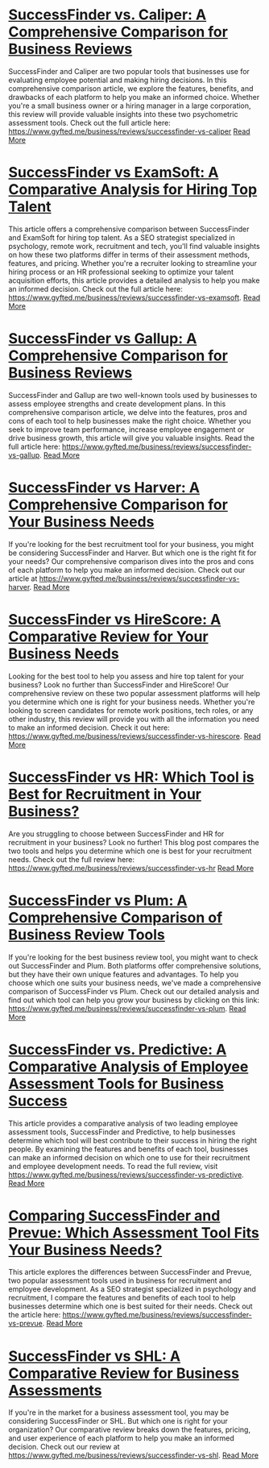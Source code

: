 # [SuccessFinder vs. Caliper: A Comprehensive Comparison for Business Reviews](https://www.gyfted.me/business/reviews/successfinder-vs-caliper)

SuccessFinder and Caliper are two popular tools that businesses use for evaluating employee potential and making hiring decisions. In this comprehensive comparison article, we explore the features, benefits, and drawbacks of each platform to help you make an informed choice. Whether you're a small business owner or a hiring manager in a large corporation, this review will provide valuable insights into these two psychometric assessment tools. Check out the full article here: https://www.gyfted.me/business/reviews/successfinder-vs-caliper [Read More](https://www.gyfted.me/business/reviews/successfinder-vs-caliper)

# [SuccessFinder vs ExamSoft: A Comparative Analysis for Hiring Top Talent](https://www.gyfted.me/business/reviews/successfinder-vs-examsoft)

This article offers a comprehensive comparison between SuccessFinder and ExamSoft for hiring top talent. As a SEO strategist specialized in psychology, remote work, recruitment and tech, you'll find valuable insights on how these two platforms differ in terms of their assessment methods, features, and pricing. Whether you're a recruiter looking to streamline your hiring process or an HR professional seeking to optimize your talent acquisition efforts, this article provides a detailed analysis to help you make an informed decision. Check out the full article here: https://www.gyfted.me/business/reviews/successfinder-vs-examsoft. [Read More](https://www.gyfted.me/business/reviews/successfinder-vs-examsoft)

# [SuccessFinder vs Gallup: A Comprehensive Comparison for Business Reviews](https://www.gyfted.me/business/reviews/successfinder-vs-gallup)

SuccessFinder and Gallup are two well-known tools used by businesses to assess employee strengths and create development plans. In this comprehensive comparison article, we delve into the features, pros and cons of each tool to help businesses make the right choice. Whether you seek to improve team performance, increase employee engagement or drive business growth, this article will give you valuable insights. Read the full article here: https://www.gyfted.me/business/reviews/successfinder-vs-gallup. [Read More](https://www.gyfted.me/business/reviews/successfinder-vs-gallup)

# [SuccessFinder vs Harver: A Comprehensive Comparison for Your Business Needs](https://www.gyfted.me/business/reviews/successfinder-vs-harver)

If you're looking for the best recruitment tool for your business, you might be considering SuccessFinder and Harver. But which one is the right fit for your needs? Our comprehensive comparison dives into the pros and cons of each platform to help you make an informed decision. Check out our article at https://www.gyfted.me/business/reviews/successfinder-vs-harver. [Read More](https://www.gyfted.me/business/reviews/successfinder-vs-harver)

# [SuccessFinder vs HireScore: A Comparative Review for Your Business Needs](https://www.gyfted.me/business/reviews/successfinder-vs-hirescore)

Looking for the best tool to help you assess and hire top talent for your business? Look no further than SuccessFinder and HireScore! Our comprehensive review on these two popular assessment platforms will help you determine which one is right for your business needs. Whether you're looking to screen candidates for remote work positions, tech roles, or any other industry, this review will provide you with all the information you need to make an informed decision. Check it out here: https://www.gyfted.me/business/reviews/successfinder-vs-hirescore. [Read More](https://www.gyfted.me/business/reviews/successfinder-vs-hirescore)

# [SuccessFinder vs HR: Which Tool is Best for Recruitment in Your Business?](https://www.gyfted.me/business/reviews/successfinder-vs-hr)

Are you struggling to choose between SuccessFinder and HR for recruitment in your business? Look no further! This blog post compares the two tools and helps you determine which one is best for your recruitment needs. Check out the full review here: https://www.gyfted.me/business/reviews/successfinder-vs-hr [Read More](https://www.gyfted.me/business/reviews/successfinder-vs-hr)

# [SuccessFinder vs Plum: A Comprehensive Comparison of Business Review Tools](https://www.gyfted.me/business/reviews/successfinder-vs-plum)

If you're looking for the best business review tool, you might want to check out SuccessFinder and Plum. Both platforms offer comprehensive solutions, but they have their own unique features and advantages. To help you choose which one suits your business needs, we've made a comprehensive comparison of SuccessFinder vs Plum. Check out our detailed analysis and find out which tool can help you grow your business by clicking on this link: https://www.gyfted.me/business/reviews/successfinder-vs-plum. [Read More](https://www.gyfted.me/business/reviews/successfinder-vs-plum)

# [SuccessFinder vs. Predictive: A Comparative Analysis of Employee Assessment Tools for Business Success](https://www.gyfted.me/business/reviews/successfinder-vs-predictive)

This article provides a comparative analysis of two leading employee assessment tools, SuccessFinder and Predictive, to help businesses determine which tool will best contribute to their success in hiring the right people. By examining the features and benefits of each tool, businesses can make an informed decision on which one to use for their recruitment and employee development needs. To read the full review, visit https://www.gyfted.me/business/reviews/successfinder-vs-predictive. [Read More](https://www.gyfted.me/business/reviews/successfinder-vs-predictive)

# [Comparing SuccessFinder and Prevue: Which Assessment Tool Fits Your Business Needs?](https://www.gyfted.me/business/reviews/successfinder-vs-prevue)

This article explores the differences between SuccessFinder and Prevue, two popular assessment tools used in business for recruitment and employee development. As a SEO strategist specialized in psychology and recruitment, I compare the features and benefits of each tool to help businesses determine which one is best suited for their needs. Check out the article here: https://www.gyfted.me/business/reviews/successfinder-vs-prevue. [Read More](https://www.gyfted.me/business/reviews/successfinder-vs-prevue)

# [SuccessFinder vs SHL: A Comparative Review for Business Assessments](https://www.gyfted.me/business/reviews/successfinder-vs-shl)

If you're in the market for a business assessment tool, you may be considering SuccessFinder or SHL. But which one is right for your organization? Our comparative review breaks down the features, pricing, and user experience of each platform to help you make an informed decision. Check out our review at https://www.gyfted.me/business/reviews/successfinder-vs-shl. [Read More](https://www.gyfted.me/business/reviews/successfinder-vs-shl)

